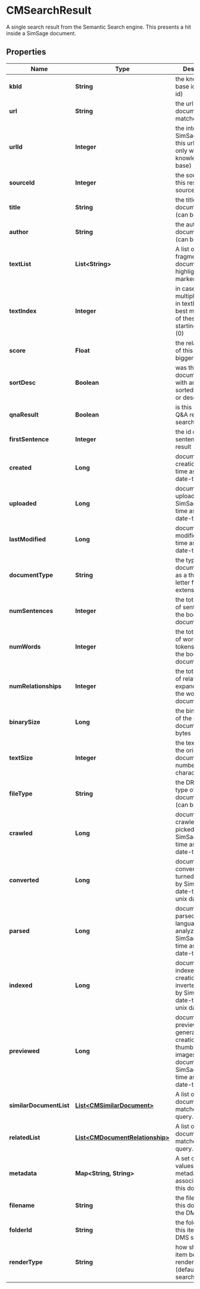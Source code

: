 

# CMSearchResult

A single search result from the Semantic Search engine.  This presents a hit inside a SimSage document.

## Properties

| Name | Type | Description | Notes |
|------------ | ------------- | ------------- | -------------|
|**kbId** | **String** | the knowledge-base id (its guid id) |  |
|**url** | **String** | the url of the document that matched |  |
|**urlId** | **Integer** | the internal SimSage id for this url (unique only within a knowledge-base) |  |
|**sourceId** | **Integer** | the source-id of this result (ie. the source&#39;s id) |  |
|**title** | **String** | the title of this document/record (can be empty) |  |
|**author** | **String** | the author of this document/record (can be empty) |  |
|**textList** | **List&lt;String&gt;** | A list of matching fragments in this document, with highlight markers. |  |
|**textIndex** | **Integer** | in case of multiple matches in textList, the best match index of these items starting at zero (0) |  |
|**score** | **Float** | the relative score of this match, the bigger, the better |  |
|**sortDesc** | **Boolean** | was this document along with any others sorted ascending or descending? |  |
|**qnaResult** | **Boolean** | is this item a Q&amp;A result or a search result? |  |
|**firstSentence** | **Integer** | the id of the first sentence in this result |  |
|**created** | **Long** | document creation date-time as a unix date-time |  |
|**uploaded** | **Long** | document uploaded to SimSage date-time as a unix date-time |  |
|**lastModified** | **Long** | document last-modified date-time as a unix date-time |  |
|**documentType** | **String** | the type of this document/record as a three or four letter file extension |  |
|**numSentences** | **Integer** | the total number of sentences in the body of this document |  |
|**numWords** | **Integer** | the total number of words and tokens (eg. &#39;.&#39;) in the body of this document |  |
|**numRelationships** | **Integer** | the total number of relationships expanded from the words in this document |  |
|**binarySize** | **Long** | the binary-size of the original document in bytes |  |
|**textSize** | **Integer** | the text-size of the original document in number of characters |  |
|**fileType** | **String** | the DROID file-type of this document/record (can be empty) |  |
|**crawled** | **Long** | document crawled (ie. picked up by SimSage) date-time as a unix date-time |  |
|**converted** | **Long** | document conversion (ie. turned into text by SimSage) date-time as a unix date-time |  |
|**parsed** | **Long** | document parsed (ie. language analyzed by SimSage) date-time as a unix date-time |  |
|**indexed** | **Long** | document indexed (ie. creation of inverted indices by SimSage) date-time as a unix date-time |  |
|**previewed** | **Long** | document preview generated (ie. creation of thumb-nail images for this document by SimSage) date-time as a unix date-time |  |
|**similarDocumentList** | [**List&lt;CMSimilarDocument&gt;**](CMSimilarDocument.md) | A list of similar documents matched by this query. |  |
|**relatedList** | [**List&lt;CMDocumentRelationship&gt;**](CMDocumentRelationship.md) | A list of similar documents matched by this query. |  |
|**metadata** | **Map&lt;String, String&gt;** | A set of name-values of metadata associated with this document |  |
|**filename** | **String** | the filename of this document in the DMS system |  |
|**folderId** | **String** | the folderId of this item in the DMS system |  |
|**renderType** | **String** | how should this item be rendered? (default \&quot;rt search\&quot;) |  |



